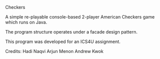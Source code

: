 Checkers

A simple re-playable console-based 2-player American Checkers game which runs on Java.

The program structure operates under a facade design pattern.

This program was developed for an ICS4U assignment.

Credits:
Hadi Naqvi
Arjun Menon
Andrew Kwok